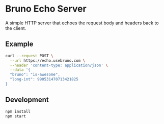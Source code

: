 # Bruno Echo Server

A simple HTTP server that echoes the request body and headers back to the client.

## Example
```bash
curl --request POST \
  --url https://echo.usebruno.com \
  --header 'content-type: application/json' \
  --data '{
  "bruno": "is-awesome",
  "long-int": 990531470713421825
}
```

## Development

```bash
npm install
npm start
```